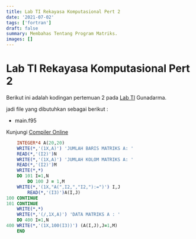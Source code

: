 ```yaml
---
title: Lab TI Rekayasa Komputasional Pert 2
date: '2021-07-02'
tags: ['fortran']
draft: false
summary: Membahas Tentang Program Matriks.
images: []
---
```


# Lab TI Rekayasa Komputasional Pert 2

Berikut ini adalah kodingan pertemuan 2 pada [Lab TI](http://ti.lab.gunadarma.ac.id/praktikum/my/) Gunadarma.

jadi file yang dibutuhkan sebagai berikut :

- main.f95

Kunjungi [Compiler Online](https://www.onlinegdb.com/online_fortran_compiler)

```fortran:main.f95
    INTEGER*4 A(20,20)
    WRITE(*,'(1X,A)') 'JUMLAH BARIS MATRIKS A: '
    READ(*,'(I2)')N
    WRITE(*,'(1X,A)') 'JUMLAH KOLOM MATRIKS A: '
    READ(*,'(I2)')M
    WRITE(*,*)
    DO 101 I=1,N
        DO 100 J = 1,M
    WRITE(*,'(1X,"A(",I2,","I2,"):=")') I,J
        READ(*,'(I3)')A(I,J)
100 CONTINUE
101 CONTINUE
    WRITE(*,*)
    WRITE(*,'(/,1X,A)') 'DATA MATRIKS A : '
    DO 400 I=1,N
400 WRITE(*,'(1X,100(I3))') (A(I,J),J=1,M)
    END
```
